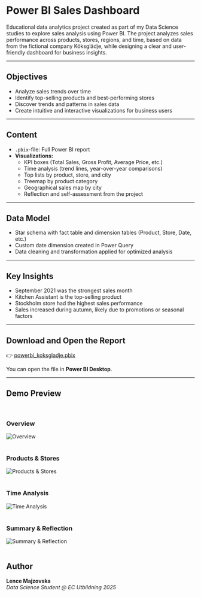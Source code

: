# Power BI Sales Dashboard

Educational data analytics project created as part of my Data Science studies to explore sales analysis using Power BI. The project analyzes sales performance across products, stores, regions, and time, based on data from the fictional company Köksglädje, while designing a clear and user-friendly dashboard for business insights.

---

## Objectives
- Analyze sales trends over time
- Identify top-selling products and best-performing stores
- Discover trends and patterns in sales data
- Create intuitive and interactive visualizations for business users
  
---

## Content
- `.pbix`-file: Full Power BI report
- **Visualizations:**
  - KPI boxes (Total Sales, Gross Profit, Average Price, etc.)
  - Time analysis (trend lines, year-over-year comparisons)
  - Top lists by product, store, and city
  - Treemap by product category
  - Geographical sales map by city
  - Reflection and self-assessment from the project

---

## Data Model
- Star schema with fact table and dimension tables (Product, Store, Date, etc.)
- Custom date dimension created in Power Query
- Data cleaning and transformation applied for optimized analysis

---

## Key Insights
- September 2021 was the strongest sales month
- Kitchen Assistant is the top-selling product
- Stockholm store had the highest sales performance
- Sales increased during autumn, likely due to promotions or seasonal factors

---

## Download and Open the Report

👉 [powerbi_koksgladje.pbix](./powerbi_koksgladje.pbix)  

You can open the file in **Power BI Desktop**.

---

## Demo Preview  
<br>

### Overview  
![Overview](https://raw.githubusercontent.com/lencemajzovska/powerbi-data-visualization-/main/images/1_overview.png)  
<br>

### Products & Stores 
![Products & Stores](https://raw.githubusercontent.com/lencemajzovska/powerbi-data-visualization-/main/images/2_products_stores.png)  
<br>

### Time Analysis  
![Time Analysis](https://raw.githubusercontent.com/lencemajzovska/powerbi-data-visualization-/main/images/3_time_analysis.png)  
<br>

### Summary & Reflection  
![Summary & Reflection](https://raw.githubusercontent.com/lencemajzovska/powerbi-data-visualization-/main/images/4_summary_reflection.png)  
<br>


## Author  

**Lence Majzovska**  
*Data Science Student @ EC Utbildning 2025*  
